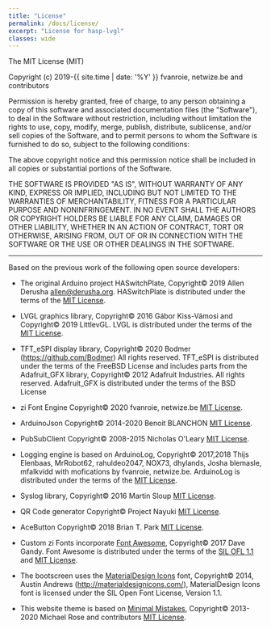 ```yaml
---
title: "License"
permalink: /docs/license/
excerpt: "License for hasp-lvgl"
classes: wide
---
```


The MIT License (MIT)

Copyright (c) 2019-{{ site.time | date: '%Y' }} fvanroie, netwize.be and contributors

Permission is hereby granted, free of charge, to any person obtaining a copy
of this software and associated documentation files (the "Software"), to deal
in the Software without restriction, including without limitation the rights
to use, copy, modify, merge, publish, distribute, sublicense, and/or sell
copies of the Software, and to permit persons to whom the Software is
furnished to do so, subject to the following conditions:

The above copyright notice and this permission notice shall be included in all
copies or substantial portions of the Software.

THE SOFTWARE IS PROVIDED "AS IS", WITHOUT WARRANTY OF ANY KIND, EXPRESS OR
IMPLIED, INCLUDING BUT NOT LIMITED TO THE WARRANTIES OF MERCHANTABILITY,
FITNESS FOR A PARTICULAR PURPOSE AND NONINFRINGEMENT. IN NO EVENT SHALL THE
AUTHORS OR COPYRIGHT HOLDERS BE LIABLE FOR ANY CLAIM, DAMAGES OR OTHER
LIABILITY, WHETHER IN AN ACTION OF CONTRACT, TORT OR OTHERWISE, ARISING FROM,
OUT OF OR IN CONNECTION WITH THE SOFTWARE OR THE USE OR OTHER DEALINGS IN THE
SOFTWARE.

-------------------------------------------
Based on the previous work of the following open source developers:

- The original Arduino project HASwitchPlate,
  Copyright© 2019 Allen Derusha allen@derusha.org.
  HASwitchPlate is distributed under the terms of the [MIT License](http://opensource.org/licenses/MIT).

- LVGL graphics library,
  Copyright© 2016 Gábor Kiss-Vámosi and
  Copyright© 2019 LittlevGL.
  LVGL is distributed under the terms of the [MIT License](http://opensource.org/licenses/MIT).

- TFT_eSPI display library,
  Copyright© 2020 Bodmer (https://github.com/Bodmer) All rights reserved.
  TFT_eSPI is distributed under the terms of the FreeBSD License
  and includes parts from the Adafruit_GFX library,
  Copyright© 2012 Adafruit Industries. All rights reserved.
  Adafruit_GFX is distributed under the terms of the BSD License

- zi Font Engine
  Copyright© 2020 fvanroie, netwize.be
  [MIT License](http://opensource.org/licenses/MIT).

- ArduinoJson
  Copyright© 2014-2020 Benoit BLANCHON
  [MIT License](http://opensource.org/licenses/MIT).

- PubSubClient
  Copyright© 2008-2015 Nicholas O'Leary
  [MIT License](http://opensource.org/licenses/MIT).

- Logging engine is based on ArduinoLog,
  Copyright© 2017,2018 Thijs Elenbaas, MrRobot62, rahuldeo2047, NOX73, dhylands, Josha blemasle, mfalkvidd
  with mofications by fvanroie, netwize.be.
  ArduinoLog is distributed under the terms of the [MIT License](http://opensource.org/licenses/MIT).

- Syslog library,
  Copyright© 2016 Martin Sloup
  [MIT License](http://opensource.org/licenses/MIT).

- QR Code generator
  Copyright© Project Nayuki
  [MIT License](http://opensource.org/licenses/MIT).

- AceButton
  Copyright© 2018 Brian T. Park
  [MIT License](http://opensource.org/licenses/MIT).

- Custom zi Fonts incorporate [Font Awesome](http://fontawesome.io/),
  Copyright© 2017 Dave Gandy.
  Font Awesome is distributed under the terms of the [SIL OFL 1.1](http://scripts.sil.org/OFL) 
  and [MIT License](http://opensource.org/licenses/MIT).

- The bootscreen uses the [MaterialDesign Icons](https://materialdesignicons.com/) font,
  Copyright© 2014, Austin Andrews (http://materialdesignicons.com/),
  MaterialDesign Icons font is licensed under the SIL Open Font License, Version 1.1.

- This website theme is based on [Minimal Mistakes](https://mmistakes.github.io),
  Copyright© 2013-2020 Michael Rose and contributors
  [MIT License](http://opensource.org/licenses/MIT).
